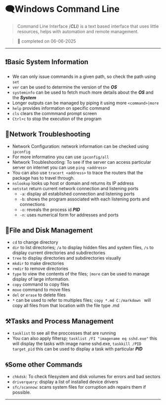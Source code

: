 # 🗨️Windows Command Line

> Command Line Interface *(**CLI**)* is a text based interface that uses little resources, helps with automation and remote management.

> 📅 completed on 06-06-2025

---

## ❗Basic System Information
- We can only issue commands in a given path, so check the path using `set`
- `ver` can be used to determine the version of the ***OS***
- `systeminfo` can be used to fetch much more details about the ***OS*** and the ***System***
- Longer outputs can be managed by piping it using more `<command>|more`
- `help` provides information on specific command
- `cls` clears the commmand prompt screen
- `Ctrl+c` to stop the execution of the program

## 🛜Network Troubleshooting
- Network Configuration: network information can be checked using `ipconfig`
- For more informatino you can use `ipconfig/all`
- Network Troubleshooting: To see if the server can access particular server on internet you can use `ping <address>`
- You can also use `tracert <address>` to trace the routers that the package has to travel through.
- `nslookup` looks up host or domain and returns its IP address
- `netstat` return current network connection and listening ports
    - `-a`: display all established connection and listening ports
    - `-b`: shows the program associated with each listening ports and connections
    - `-o`: reveals the process id ***PID***
    - `-n`: uses numerical form for addresses and ports

## 📁File and Disk Management
- `cd` to change directory
- `dir` to list directories; `/a` to display hidden files and system files, `/s` to display current directories and subdirectories
- `tree` to display directories and subdirectories visually
- `mkdir` to make directories
- `rmdir` to remove directories
- `type` to view the contents of the files; `|more` can be used to manage display of large information.
- `copy` command to copy files
- `move` command to move files
- `del` or `erase` to delete files
- `*` can be used to refer to multiples files; `copy *.md C:/markdown ` will copy all files from that location with the file type .md

## ⚒️Tasks and Process Management
- `tasklist` to see all the proccesses that are running
- You can also apply filtersp; `tasklist /FI "imagename eq sshd.exe"` this will display the tasks with image name sshd.exe, `taskkill /PID target_pid` this can be used to display a task with particular ***PID***

## 🌀Some other Commands
- `chkdsk`: To check filesystem and disk volumes for errors and bad sectors
- `driverquery`: display a list of installed device drivers
- `sfc/scannow`: scans system files for corruption adn repairs them if possible.

---